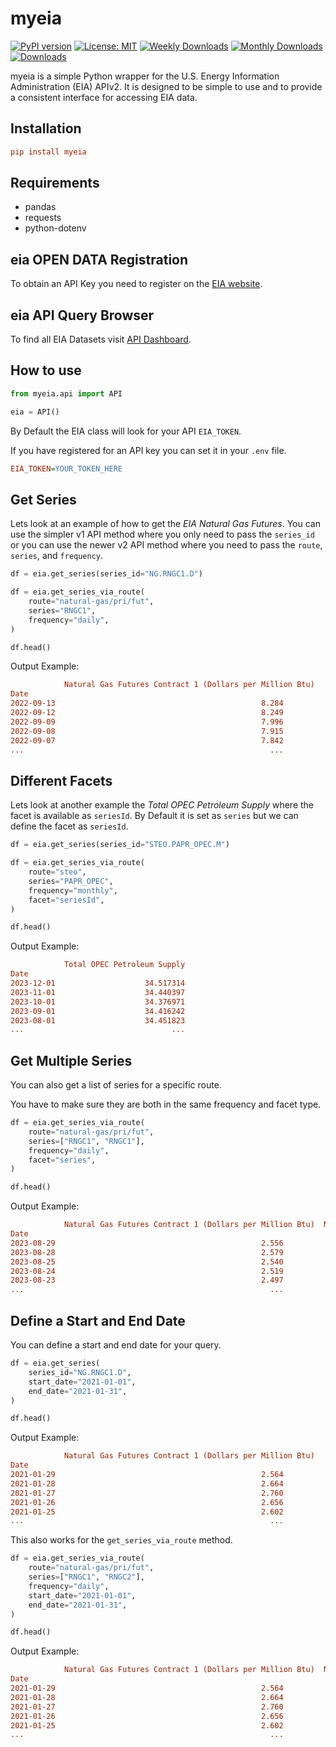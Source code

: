 # myeia

[![PyPI version](https://d25lcipzij17d.cloudfront.net/badge.svg?id=py&r=r&ts=1683906897&type=6e&v=0.3.5&x2=0)](https://badge.fury.io/py/myeia)
[![License: MIT](https://img.shields.io/badge/License-MIT-red.svg)](https://github.com/philsv/myeia/blob/main/LICENSE)
[![Weekly Downloads](https://static.pepy.tech/personalized-badge/myeia?period=week&units=international_system&left_color=grey&right_color=blue&left_text=downloads/week)](https://pepy.tech/project/myeia)
[![Monthly Downloads](https://static.pepy.tech/personalized-badge/myeia?period=month&units=international_system&left_color=grey&right_color=blue&left_text=downloads/month)](https://pepy.tech/project/myeia)
[![Downloads](https://static.pepy.tech/personalized-badge/myeia?period=total&units=international_system&left_color=grey&right_color=blue&left_text=downloads)](https://pepy.tech/project/myeia)

myeia is a simple Python wrapper for the U.S. Energy Information Administration (EIA) APIv2. It is designed to be simple to use and to provide a consistent interface for accessing EIA data.

## Installation

```ini
pip install myeia
```

## Requirements

* pandas
* requests
* python-dotenv

## eia OPEN DATA Registration

To obtain an API Key you need to register on the [EIA website](https://www.eia.gov/opendata/register.php).

## eia API Query Browser

To find all EIA Datasets visit [API Dashboard](https://www.eia.gov/opendata/browser/).

## How to use

```python
from myeia.api import API

eia = API()
```

By Default the EIA class will look for your API `EIA_TOKEN`.

If you have registered for an API key you can set it in your `.env` file.

```ini
EIA_TOKEN=YOUR_TOKEN_HERE
```

## Get Series

Lets look at an example of how to get the *EIA Natural Gas Futures*.
You can use the simpler v1 API method where you only need to pass the `series_id` or you can use the newer v2 API method where you need to pass the `route`, `series`, and `frequency`.

```python
df = eia.get_series(series_id="NG.RNGC1.D")

df = eia.get_series_via_route(
    route="natural-gas/pri/fut",
    series="RNGC1",
    frequency="daily",
)

df.head()
```

Output Example:

```ini
            Natural Gas Futures Contract 1 (Dollars per Million Btu)
Date
2022-09-13                                              8.284
2022-09-12                                              8.249
2022-09-09                                              7.996
2022-09-08                                              7.915
2022-09-07                                              7.842
...                                                       ...
```

## Different Facets

Lets look at another example the *Total OPEC Petroleum Supply* where the facet is available as `seriesId`. By Default it is set as `series` but we can define the facet as `seriesId`.

```python
df = eia.get_series(series_id="STEO.PAPR_OPEC.M")

df = eia.get_series_via_route(
    route="steo",
    series="PAPR_OPEC",
    frequency="monthly",
    facet="seriesId",
)

df.head()
```

 Output Example:

```ini
            Total OPEC Petroleum Supply
Date
2023-12-01                    34.517314
2023-11-01                    34.440397
2023-10-01                    34.376971
2023-09-01                    34.416242
2023-08-01                    34.451823
...                                 ...
```

## Get Multiple Series

You can also get a list of series for a specific route.

You have to make sure they are both in the same frequency and facet type.

```python
df = eia.get_series_via_route(
    route="natural-gas/pri/fut",
    series=["RNGC1", "RNGC1"],
    frequency="daily",
    facet="series",
)

df.head()
```

Output Example:

```ini
            Natural Gas Futures Contract 1 (Dollars per Million Btu)  Natural Gas Futures Contract 2 (Dollars per Million Btu)
Date                                                                                                                          
2023-08-29                                              2.556                                                     2.662       
2023-08-28                                              2.579                                                     2.665       
2023-08-25                                              2.540                                                     2.657       
2023-08-24                                              2.519                                                     2.636       
2023-08-23                                              2.497                                                     2.592       
...                                                       ...                                                       ...
```

## Define a Start and End Date

You can define a start and end date for your query.

```python
df = eia.get_series(
    series_id="NG.RNGC1.D",
    start_date="2021-01-01",
    end_date="2021-01-31",
)

df.head()
```

Output Example:

```ini
            Natural Gas Futures Contract 1 (Dollars per Million Btu)
Date                                                                
2021-01-29                                              2.564       
2021-01-28                                              2.664       
2021-01-27                                              2.760       
2021-01-26                                              2.656       
2021-01-25                                              2.602       
...                                                       ...       
```

This also works for the `get_series_via_route` method.

```python
df = eia.get_series_via_route(
    route="natural-gas/pri/fut",
    series=["RNGC1", "RNGC2"],
    frequency="daily",
    start_date="2021-01-01",
    end_date="2021-01-31",
)

df.head()
```

Output Example:

```ini
            Natural Gas Futures Contract 1 (Dollars per Million Btu)  Natural Gas Futures Contract 2 (Dollars per Million Btu)
Date
2021-01-29                                              2.564                                                     2.592
2021-01-28                                              2.664                                                     2.675
2021-01-27                                              2.760                                                     2.702
2021-01-26                                              2.656                                                     2.636
2021-01-25                                              2.602                                                     2.598
...                                                       ...                                                       ...
```
